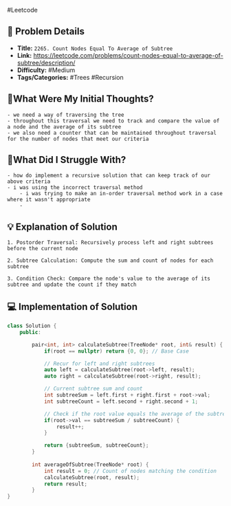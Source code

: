 #Leetcode
## 📝 Problem Details

- **Title:** `2265. Count Nodes Equal To Average of Subtree`
- **Link:** https://leetcode.com/problems/count-nodes-equal-to-average-of-subtree/description/
- **Difficulty:** #Medium 
- **Tags/Categories:** #Trees #Recursion 

## 💭What Were My Initial Thoughts?

```
- we need a way of traversing the tree
- throughout this traversal we need to track and compare the value of a node and the average of its subtree
- we also need a counter that can be maintained throughout traversal for the number of nodes that meet our criteria
```

## 🤔What Did I Struggle With?

```
- how do implement a recursive solution that can keep track of our above criteria
- i was using the incorrect traversal method
	- i was trying to make an in-order traversal method work in a case where it wasn't appropriate
	- 
```

## 💡 Explanation of Solution

```
1. Postorder Traversal: Recursively process left and right subtrees before the current node

2. Subtree Calculation: Compute the sum and count of nodes for each subtree

3. Condition Check: Compare the node's value to the average of its subtree and update the count if they match

```
## 💻 Implementation of Solution

```cpp
class Solution {
	public:

		pair<int, int> calculateSubtree(TreeNode* root, int& result) {
			if(root == nullptr) return {0, 0}; // Base Case

			// Recur for left and right subtrees
			auto left = calculateSubtree(root->left, result);
			auto right = calculateSubtree(root->right, result);

			// Current subtree sum and count
			int subtreeSum = left.first + right.first + root->val;
			int subtreeCount = left.second + right.second + 1;

	        // Check if the root value equals the average of the subtree
			if(root->val == subtreeSum / subtreeCount) {
				result++;
			}

			return {subtreeSum, subtreeCount};
		}
		
	    int averageOfSubtree(TreeNode* root) {
	        int result = 0; // Count of nodes matching the condition
	        calculateSubtree(root, result);
	        return result;
	    }
}
```